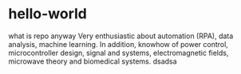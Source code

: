 # hello-world
what is repo anyway
Very enthusiastic about automation (RPA), data analysis, machine learning. In addition, knowhow of power control, microcontroller design, signal and systems, electromagnetic fields, microwave theory and biomedical systems.
dsadsa
